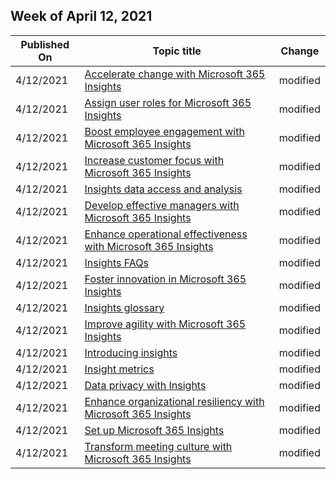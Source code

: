 <!-- This file is generated automatically each week. Changes made to this file will be overwritten.-->



## Week of April 12, 2021


| Published On |Topic title | Change |
|------|------------|--------|
| 4/12/2021 | [Accelerate change with Microsoft 365 Insights](/workplace-analytics-insights/accelerate-change) | modified |
| 4/12/2021 | [Assign user roles for Microsoft 365 Insights](/workplace-analytics-insights/assign-roles) | modified |
| 4/12/2021 | [Boost employee engagement with Microsoft 365 Insights](/workplace-analytics-insights/boost-engagement) | modified |
| 4/12/2021 | [Increase customer focus with Microsoft 365 Insights](/workplace-analytics-insights/customer-focus) | modified |
| 4/12/2021 | [Insights data access and analysis](/workplace-analytics-insights/data-analysis) | modified |
| 4/12/2021 | [Develop effective managers with Microsoft 365 Insights](/workplace-analytics-insights/develop-managers) | modified |
| 4/12/2021 | [Enhance operational effectiveness with Microsoft 365 Insights](/workplace-analytics-insights/effective-operations) | modified |
| 4/12/2021 | [Insights FAQs](/workplace-analytics-insights/faqs) | modified |
| 4/12/2021 | [Foster innovation in Microsoft 365 Insights](/workplace-analytics-insights/foster-innovation) | modified |
| 4/12/2021 | [Insights glossary](/workplace-analytics-insights/glossary) | modified |
| 4/12/2021 | [Improve agility with Microsoft 365 Insights](/workplace-analytics-insights/improve-agility) | modified |
| 4/12/2021 | [Introducing insights](/workplace-analytics-insights/intro) | modified |
| 4/12/2021 | [Insight metrics](/workplace-analytics-insights/metrics) | modified |
| 4/12/2021 | [Data privacy with Insights](/workplace-analytics-insights/privacy) | modified |
| 4/12/2021 | [Enhance organizational resiliency with Microsoft 365 Insights](/workplace-analytics-insights/resilient-organizations) | modified |
| 4/12/2021 | [Set up Microsoft 365 Insights](/workplace-analytics-insights/setup) | modified |
| 4/12/2021 | [Transform meeting culture with Microsoft 365 Insights](/workplace-analytics-insights/transform-meetings) | modified |
